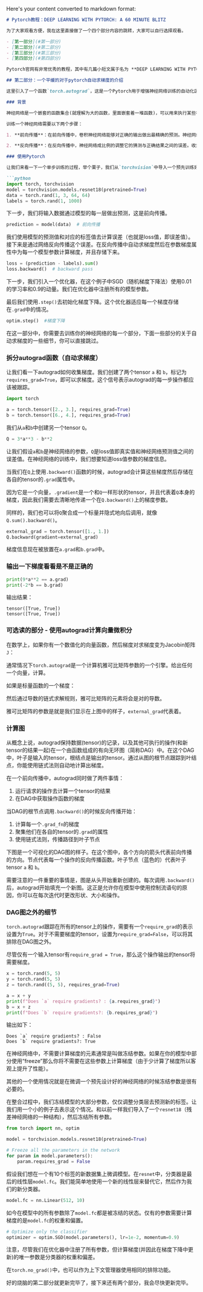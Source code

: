 Here's your content converted to markdown format:

```markdown
# Pytorch教程：DEEP LEARNING WITH PYTORCH: A 60 MINUTE BLITZ

为了大家观看方便，我在这里直接做了一个四个部分内容的跳转，大家可以自行选择观看。

- [第一部分](#第一部分)
- [第二部分](#第二部分)
- [第三部分](#第三部分)
- [第四部分](#第四部分)

Pytorch官网有非常优秀的教程，其中有几篇小短文属于名为 **DEEP LEARNING WITH PYTORCH: A 60 MINUTE BLITZ** 这个小专栏的内容，考虑到大家阅读英文文献有点困难，笔者打算花两天时间做一下翻译，同时结合自己的理解做一些内容调整，原文链接贴在这里[点此跳转](https://pytorch.org/tutorials/beginner/deep_learning_60min_blitz.html)。承接之前的内容，点此跳转到[第一部分](#第一部分)。好的我们直接开始[第二部分](#第二部分)。

## 第二部分：一个平缓的对于pytorch自动求梯度的介绍

这里引入了一个函数`torch.autograd`，这是一个Pytorch用于增强神经网络训练的自动化区分引擎。在这个部分，你会在概念上完全理解autograd如何帮助一个神经网络进行训练。

### 背景

神经网络是一个嵌套的函数集合(就理解为大的函数，里面嵌套着一堆函数)，可以用来执行某些被输入到神经网络的数据。这些函数通过一系列参数定义，参数主要包括weights和biases即权重和偏置。这些在pytorch中都被存储在tensors上。

训练一个神经网络需要以下两个步骤：

1. **前向传播**：在前向传播中，卷积神经网络能够对正确的输出做出最精确的预测。神经网络通过它的函数运行输入数据给出它的猜测。

2. **反向传播**：在反向传播中，神经网络成比例的调整它的猜测与正确结果之间的误差。收集函数对函数参数中导数的误差，同时使用梯度下降优化参数。

### 使用Pytorch

让我们来看一下一个单步训练的过程，举个栗子，我们从`torchvision`中导入一个预先训练好的`resnet18`的模型。我们创建了一个随机数构成的tensor去代替一张图片的三个通道（当然就是RGB三个通道了），宽度取64，用随机值初始化对应的标签。

```python
import torch, torchvision
model = torchvision.models.resnet18(pretrained=True)
data = torch.rand(1, 3, 64, 64)
labels = torch.rand(1, 1000)
```

下一步，我们将输入数据通过模型的每一层做出预测，这是前向传播。

```python
prediction = model(data)  # 前向传播
```

我们使用模型的预测值和对应的标签值去计算误差（也就是loss值，即误差值）。接下来是通过网络反向传播这个误差。在反向传播中自动求梯度然后在参数梯度属性中为每一个模型参数计算梯度，并且存储下来。

```python
loss = (prediction - labels).sum()
loss.backward()  # backward pass
```

下一步，我们引入一个优化器，在这个例子中SGD（随机梯度下降法）使用0.01的学习率和0.9的动量。我们在优化器中注册所有的模型参数。

最后我们使用`.step()`去初始化梯度下降。这个优化器适应每一个梯度存储在`.grad`中的情况。

```python
optim.step()  #梯度下降
```

在这一部分中，你需要去训练你的神经网络的每一个部分，下面一些部分的关于自动求梯度的一些细节，你可以直接跳过。

### 拆分autograd函数（自动求梯度）

让我们看一下autograd如何收集梯度。我们创建了两个tensor `a` 和 `b`，标记为 `requires_grad=True`，即可以求梯度。这个信号表示autograd的每一步操作都应该被跟踪。

```python
import torch

a = torch.tensor([2., 3.], requires_grad=True)
b = torch.tensor([6., 4.], requires_grad=True)
```

我们从`a`和`b`中创建另一个tensor `Q`。

```python
Q = 3*a**3 - b**2
```

让我们假设`a`和`b`是神经网络的参数，`Q`是loss值即真实值和神经网络预测值之间的误差值。在神经网络的训练中，我们想要知道loss值参数的梯度信息。

当我们在`Q`上使用`.backward()`函数的时候，autograd会计算这些梯度然后存储在各自的tensor的`.grad`属性中。

因为它是一个向量，`.gradient`是一个和`Q`一样形状的tensor，并且代表着`Q`本身的梯度，因此我们需要去清晰地传递一个在`Q.backward()`上的梯度参数。

同样的，我们也可以将`Q`聚合成一个标量并隐式地向后调用，就像`Q.sum().backward()`。

```python
external_grad = torch.tensor([1., 1.])
Q.backward(gradient=external_grad)
```

梯度信息现在被放置在`a.grad`和`b.grad`中。

### 输出一下梯度看看是不是正确的

```python
print(9*a**2 == a.grad)
print(-2*b == b.grad)
```

输出结果：

```
tensor([True, True])
tensor([True, True])
```

### 可选读的部分 - 使用autograd计算向量微积分

在数学上，如果你有一个数值化的向量函数，然后梯度对求梯度变为Jacobin矩阵`J`：

通常情况下`torch.autograd`是一个计算机雅可比矩阵参数的一个引擎。给出任何一个向量，计算。

如果是标量函数的一个梯度：

然后通过导数的链式求解规则，雅可比矩阵的元素将会是对的导数。

雅可比矩阵的参数是就是我们显示在上图中的样子，`external_grad`代表着。

### 计算图

从概念上说，autograd保持数据(tensor)的记录，以及其他可执行的操作(和新tensor的结果一起)在一个由函数组成的有向无环图（简称DAG）中。在这个DAG中，叶子是输入的tensor，根结点是输出的tensor。通过从图的根节点跟踪到叶结点，你能使用链式法则自动地计算出梯度。

在一个前向传播中，autograd同时做了两件事情：

1. 运行请求的操作去计算一个tensor的结果
2. 在DAG中获取操作函数的梯度

当DAG的根节点调用`.backward()`的时候反向传播开始：

1. 计算每一个`.grad_fn`的梯度
2. 聚集他们在各自的tensor的`.grad`的属性
3. 使用链式法则，传播路径到叶子节点

下图是一个可视化的DAG图的样子。在这个图中，各个方向的箭头代表前向传播的方向。节点代表每一个操作的反向传播函数。叶子节点（蓝色的）代表叶子tensor `a` 和 `b`。

需要注意的一件重要的事情是，图是从头开始重新创建的。每次调用`.backward()`后，autograd开始填充一个新图。这正是允许你在模型中使用控制流语句的原因，你可以在每次迭代时更改形状、大小和操作。

### DAG图之外的细节

`torch.autograd`跟踪在所有的tensor上的操作，需要有一个`require_grad`的表示设置为`True`。对于不需要梯度的tensor，设置为`require_grad=False`，可以将其排除在DAG图之外。

尽管仅有一个输入tensor有`require_grad = True`，那么这个操作输出的tensor将需要梯度。

```python
x = torch.rand(5, 5)
y = torch.rand(5, 5)
z = torch.rand((5, 5), requires_grad=True)

a = x + y
print(f"Does `a` require gradients? : {a.requires_grad}")
b = x + z
print(f"Does `b` require gradients?: {b.requires_grad}")
```

输出如下：

```
Does `a` require gradients? : False
Does `b` require gradients?: True
```

在神经网络中，不需要计算梯度的元素通常是叫做冻结参数。如果在你的模型中部分使用“freeze”那么你将不需要在这些参数上计算梯度（由于少计算了梯度所以客观上提升了性能）。

其他的一个使用情况就是在微调一个预先设计好的神经网络的时候冻结参数是很有必要的。

在整合过程中，我们冻结模型的大部分参数，仅仅调整分类层去预测新的标签。让我们用一个小的例子去表示这个情况。和以前一样我们导入了一个`resnet18`（残差神经网络的一种结构），然后冻结所有参数。

```python
from torch import nn, optim

model = torchvision.models.resnet18(pretrained=True)

# Freeze all the parameters in the network
for param in model.parameters():
    param.requires_grad = False
```

假设我们想在一个有10个标签的新数据集上微调模型。在`resnet`中，分类器是最后的线性层`model.fc`。我们能简单地使用一个新的线性层来替代它，然后作为我们的新分类器。

```python
model.fc = nn.Linear(512, 10)
```

如今在模型中的所有参数除了`model.fc`都是被冻结的状态。仅有的参数需要计算梯度的是`model.fc`的权重和偏置。

```python
# Optimize only the classifier
optimizer = optim.SGD(model.parameters(), lr=1e-2, momentum=0.9)
```

注意，尽管我们在优化器中注册了所有参数，但计算梯度(并因此在梯度下降中更新)的唯一参数是分类器的权重和偏差。

在`torch.no_grad()`中，也可以作为上下文管理器使用相同的排除功能。

好的烧脑的第二部分就更新完毕了，接下来还有两个部分，我会尽快更新完毕。
```
